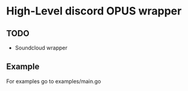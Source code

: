 # High-Level discord OPUS wrapper

## TODO
 * Soundcloud wrapper

## Example
For examples go to examples/main.go
